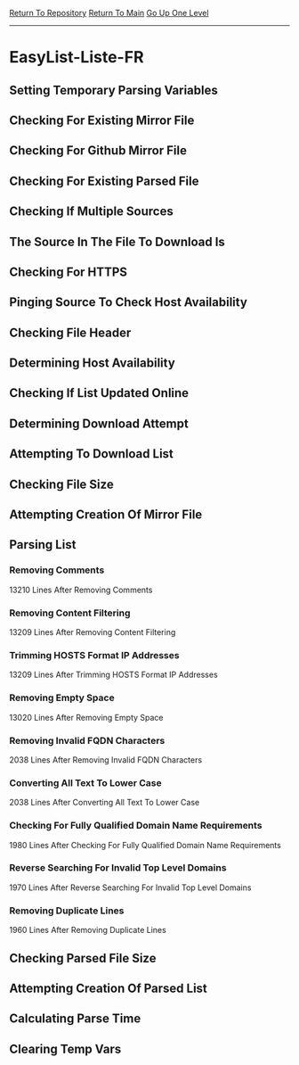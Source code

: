 [Return To Repository](https://github.com/deathbybandaid/piholeparser/)
[Return To Main](https://github.com/deathbybandaid/piholeparser/blob/master/RecentRunLogs/Mainlog.md)
[Go Up One Level](https://github.com/deathbybandaid/piholeparser/blob/master/RecentRunLogs/TopLevelScripts/30-Processing-Blacklists.md)
____________________________________
# EasyList-Liste-FR
## Setting Temporary Parsing Variables
## Checking For Existing Mirror File
## Checking For Github Mirror File
## Checking For Existing Parsed File
## Checking If Multiple Sources
## The Source In The File To Download Is
## Checking For HTTPS
## Pinging Source To Check Host Availability
## Checking File Header
## Determining Host Availability
## Checking If List Updated Online
## Determining Download Attempt
## Attempting To Download List
## Checking File Size
## Attempting Creation Of Mirror File
## Parsing List
### Removing Comments
13210 Lines After Removing Comments
### Removing Content Filtering
13209 Lines After Removing Content Filtering
### Trimming HOSTS Format IP Addresses
13209 Lines After Trimming HOSTS Format IP Addresses
### Removing Empty Space
13020 Lines After Removing Empty Space
### Removing Invalid FQDN Characters
2038 Lines After Removing Invalid FQDN Characters
### Converting All Text To Lower Case
2038 Lines After Converting All Text To Lower Case
### Checking For Fully Qualified Domain Name Requirements
1980 Lines After Checking For Fully Qualified Domain Name Requirements
### Reverse Searching For Invalid Top Level Domains
1970 Lines After Reverse Searching For Invalid Top Level Domains
### Removing Duplicate Lines
1960 Lines After Removing Duplicate Lines
## Checking Parsed File Size
## Attempting Creation Of Parsed List
## Calculating Parse Time
## Clearing Temp Vars

